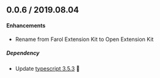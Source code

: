 ## 0.0.6 / 2019.08.04

#### Enhancements

- Rename from Farol Extension Kit to Open Extension Kit

##### Dependency

- Update [typescript 3.5.3](https://github.com/microsoft/TypeScript/releases) 🚀
